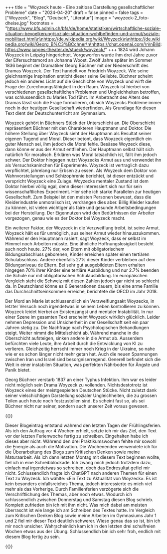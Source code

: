 +++
title = "Woyzeck heute - Eine zeitlose Darstellung gesellschaftlicher Probleme"
date = "2024-04-20"
draft = false
pinned = false
tags = ["Woyzeck", "Blog", "Deutsch", "Literatur"]
image = "woyzeck-2_foto-dheise.jpg"
footnotes = "https://www.bfs.admin.ch/bfs/de/home/statistiken/wirtschaftliche-soziale-situation-bevoelkerung/soziale-situation-wohlbefinden-und-armut/soziale-mobilitaet.html\n\nhttps://de.wikipedia.org/wiki/Woyzeck\n\nhttps://de.wikipedia.org/wiki/Georg_B%C3%BCchner\n\nhttps://chat.openai.com/\n\nBild: https://www.junges-theater.de/stueck/woyzeck/"
+++
1824 wird Johann Woyzeck in Leipzig hingerichtet. Vorgeworfen wurde ihm drei Jahre zuvor der Eifersuchtsmord an Johanna Woost. Zwölf Jahre später im Sommer 1836 beginnt der Dramatiker Georg Büchner mit der Niederschrift des Dramas Woyzeck. Der Text handelt von Friedrich Woyzeck. Wie seine gleichnamige Inspiration ersticht dieser seine Geliebte. Büchner scheint jedoch ein anderes Licht auf die Geschichte von Woyzeck und wirft die Frage der Zurechnungsfähigkeit in den Raum. Woyzeck ist hierbei von verschiedenen gesellschaftlichen Problemen und Ungleichheiten betroffen, was schlussendlich zu Maries Tod führt. Im Anbetracht des Alters des Dramas lässt sich die Frage formulieren, ob sich Woyzecks Probleme immer noch in der heutigen Gesellschaft wiederfinden. Als Grundlage für diesen Text dient der Deutschunterricht am Gymnasium.


Woyzeck gehört in Büchners Stück der Unterschicht an. Die Oberschicht repräsentiert Büchner mit den Charakteren Hauptmann und Doktor. Die höhere Stellung über Woyzeck sieht der Hauptmann als Resultat seiner eigenen Tugend und Moral.  Dieser betont, dass Woyzeck eigentlich ein guter Mensch sei, ihm jedoch die Moral fehle. Besässe Woyzeck diese, dann könne er aus der Armut entfliehen. Der Hauptmann selbst hält sich natürlich für moralisch. Erklären was Moral tatsächlich ist, fällt ihm jedoch schwer. Der Doktor hingegen nutzt Woyzecks Armut aus und verwendet ihn als Versuchskaninchen für Experimente. Woyzeck ist vertraglich dazu verpflichtet, jahrelang nur Erbsen zu essen. Als Woyzeck dem Doktor von Wahnvorstellungen und Schizophrenie  berichtet, ist dieser entzückt und verspricht Woyzeck eine Zulage. Woyzecks mentaler Zustand ist dem Doktor hierbei völlig egal, denn dieser interessiert sich nur für sein wissenschaftliches Experiment. Hier sehe ich starke Parallelen zur heutigen Gesellschaft. Zum Beispiel ist den meisten Personen bewusst, dass die Kleiderindustrie unmoralisch  ist, verdrängen dies aber. Billig Kleider kaufen zu können, ist vielen wichtiger als faire und gesunde Arbeitsbedingungen bei der Herstellung. Der Eigennutzen wird den Bedürfnissen der Arbeiter vorgezogen, genau wie es der Doktor bei Woyzeck macht.

Ein weiterer Faktor, der Woyzeck in die Verzweiflung treibt, ist seine Armut. Woyzeck hält es für unmöglich, aus seiner Armut wieder hinauszukommen. Während er den Hauptmann rasiert, sagt Woyzeck, dass er selbst im Himmel noch Arbeiten müsste. Eine ähnliche Hoffnungslosigkeit besteht auch noch heute. 27% der, von Eltern mit obligatorischem Bildungsabschluss geborenen, Kinder erreichen später einen tertiären Schulabschluss. Andere ebenfalls 27% dieser Kinder verbleiben auf dem Bildungsniveau de Eltern. Bei sehr gut ausgebildeten Eltern erhalten hingegen 70% ihrer Kinder eine tertiäre Ausbildung und nur 2.7% beenden die Schule nur mit obligatorischen Schulausbildung. Im europäischen Vergleich steht die Schweiz mit diesen Zahlen jedoch gar nicht so schlecht da. In Deutschland könne es 6 Generationen dauern, bis eine arme Familie das Durchschnittseinkommen erreiche, berichtete die OECD im Jahr 2018.

Der Mord an Marie ist schlussendlich ein Verzweiflungsakt Woyzecks, in letzter Versuch noch irgendetwas in seinem Leben kontrollieren zu können. Woyzeck leidet hierbei an Existenzangst und mentaler Instabilität. In nur einer Szene im gesamten Text erscheint Woyzeck wirklich glücklich. Leider nehmen Depression und Unsicherheit in der Gesellschaft seit ein paar Jahren stetig zu. Die Nachfrage nach Psychologischen Behandlungen steigt. Weiter nimmt die Mittelschicht ab. Während manche in die Oberschicht aufsteigen, sinken andere in die Armut ab. Ausserdem befürchten viele Leute, ihre Arbeit durch die Entwicklung von KI zu verlieren. Gleichzeitig herrscht immer noch Krieg in der Ukraine, so nahe wie er es schon länger nicht mehr getan hat. Auch die neuen Spannungen zwischen Iran und Israel sind besorgniserregend. Generell befindet sich die Welt in einer instabilen Situation, was perfekten Nährboden für Ängste und Panik bietet.


Georg Büchner verstarb 1837 an einer Typhus Infektion. Ihm war es leider nicht möglich sein Drama Woyzeck zu vollenden. Nichtsdestotrotz ist Woyzeck eines der meistgespielten Deutschen Stücke. Nicht zuletzt dank seiner vielschichtigen Darstellung sozialer Ungleichheiten, die zu grossen Teilen auch heute noch festzustellen sind. Es scheint fast so, als sei Büchner nicht nur seiner, sondern auch unserer Zeit voraus gewesen.

{{<box title="Arbeitsweise und Schreibprozess">}}

Dieser Blogeintrag entstand während den letzten Tagen der Frühlingsferien. Als ich den Auftrag vor 4 Wochen erhielt, setzte ich mir das Ziel, den Text vor der letzten Ferienwoche fertig zu schreiben. Eingehalten habe ich dieses aber nicht. Während den drei Praktikumswochen fehlte mir sowohl die Energie als auch die Motivation. Die Wochenenden verwendete ich für die Überarbeitung des Blogs zum Kritischen Denken sowie meine Maturaarbeit. Als ich dann letzten Montag mit diesem Text beginnen wollte, fiel ich in eine Schreibblockade. Ich zwang mich jedoch trotzdem dazu, einfach mal irgendetwas so schreiben, doch das Endresultat gefiel mir nicht. Schlussendlich fragte ich ChatGPT nach anderen Themen für einen Text zu Woyzeck. Ich wählte: «Ein Text zu Aktualität von Woyzeck». Es ist kein besonders einfallsreiches Thema, jedoch interessierte es mich viel mehr als das Vorherige. Durch Familienferien verzögerte sich die Verschriftlichung des Themas, aber noch etwas. Wodurch ich schlussendlich zwischen Donnerstag und Samstag diesen Blog schrieb. Komplett zufrieden bin ich mit ihm nicht. Was mich dabei am meisten überrascht ist wie lange ich am Schreiben des Textes hatte. Im Vergleich zum Kritischen Denken Blog sowie meine Arbeiten im Gymnasiums Jahr 1 und 2 fiel mir dieser Text deutlich schwerer. Wieso genau das so ist, bin ich mir noch unsicher. Wahrscheinlich kam ich in den letzten drei schulfreien Wochen etwas aus der Übung. Schlussendlich bin ich sehr froh, endlich mit diesem Blog fertig zu sein.

{{</box>}}